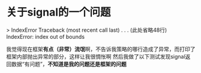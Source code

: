 # 关于signal的一个问题

&gt; IndexError                                Traceback (most recent call last)
.
.
.
(此处省略48行)
IndexError: index out of bounds

我觉得现在框架**有点（非常）流氓**啊，不告诉我策略的哪行造成了异常，而打印了框架内部抛出异常的部分，这样让我很惆怅啊
然后我做了以下测试发现signal返回数据“有问题”，**不知道是我的问题还是框架的问题**